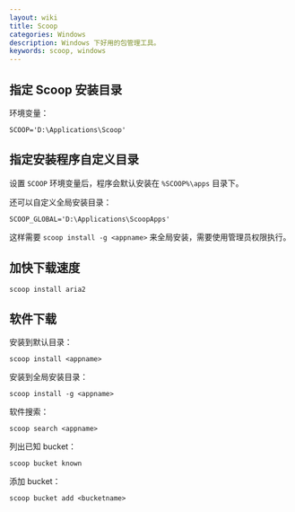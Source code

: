 ```yaml
---
layout: wiki
title: Scoop
categories: Windows
description: Windows 下好用的包管理工具。
keywords: scoop, windows
---
```


## 指定 Scoop 安装目录

环境变量：

```
SCOOP='D:\Applications\Scoop'
```

## 指定安装程序自定义目录

设置 `SCOOP` 环境变量后，程序会默认安装在 `%SCOOP%\apps` 目录下。

还可以自定义全局安装目录：

```
SCOOP_GLOBAL='D:\Applications\ScoopApps'
```

这样需要 `scoop install -g <appname>` 来全局安装，需要使用管理员权限执行。

## 加快下载速度

```
scoop install aria2
```

## 软件下载

安装到默认目录：

```
scoop install <appname>
```

安装到全局安装目录：

```
scoop install -g <appname>
```

软件搜索：

```
scoop search <appname>
```

列出已知 bucket：

```
scoop bucket known
```

添加 bucket：

```
scoop bucket add <bucketname>
```
